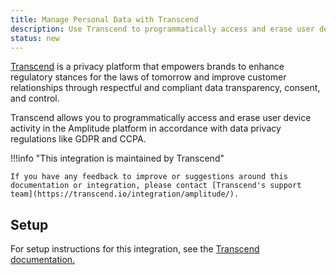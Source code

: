 ```yaml
---
title: Manage Personal Data with Transcend
description: Use Transcend to programmatically access and erase user device activity in Amplitude.
status: new
---
```


[Transcend](https://transcend.io/) is a privacy platform that empowers brands to enhance regulatory stances for the laws of tomorrow and improve customer relationships through respectful and compliant data transparency, consent, and control.

Transcend allows you to programmatically access and erase user device activity in the Amplitude platform in accordance with data privacy regulations like GDPR and CCPA.

!!!info "This integration is maintained by Transcend"

    If you have any feedback to improve or suggestions around this documentation or integration, please contact [Transcend's support team](https://transcend.io/integration/amplitude/). 

## Setup

For setup instructions for this integration, see the [Transcend documentation.](https://transcend.io/integration/amplitude/)